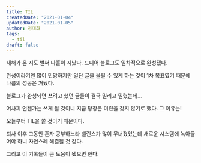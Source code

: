```yaml
---
title: TIL
createdDate: "2021-01-04"
updatedDate: "2021-01-05"
author: 정대화
tags:
  - til
draft: false
---
```


새해가 온 지도 벌써 나흘이 지났다. 드디어 블로그도 일차적으로 완성됐다.

완성이라기엔 많이 민망하지만 일단 글을 올릴 수 있게 하는 것이 1차 목표였기 때문에 나름의 성공은 거뒀다.

블로그가 완성되면 쓰려고 했던 글들이 결국 밀리고 밀렸는데...

어차피 언젠가는 쓰게 될 것이니 지금 당장은 미련을 갖지 않기로 했다. 그 이유는!

오늘부터 TIL을 쓸 것이기 때문이다.

퇴사 이후 그동안 혼자 공부하느라 밸런스가 많이 무너졌었는데 새로운 시스템에 녹아들어야 하니 자연스레 해결될 것 같다.

그리고 이 기록들이 큰 도움이 됐으면 한다.
